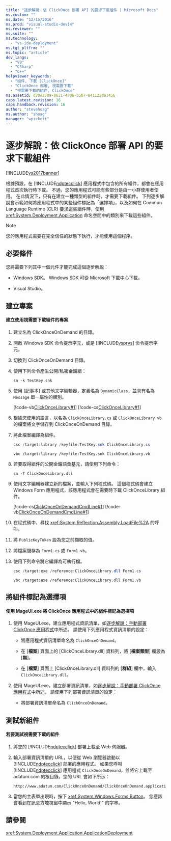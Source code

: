 ```yaml
---
title: "逐步解說：依 ClickOnce 部署 API 的要求下載組件 | Microsoft Docs"
ms.custom: ""
ms.date: "12/15/2016"
ms.prod: "visual-studio-dev14"
ms.reviewer: ""
ms.suite: ""
ms.technology: 
  - "vs-ide-deployment"
ms.tgt_pltfrm: ""
ms.topic: "article"
dev_langs: 
  - "VB"
  - "CSharp"
  - "C++"
helpviewer_keywords: 
  - "組件, 下載 [ClickOnce]"
  - "ClickOnce 部署, 視需要下載"
  - "視需要下載的組件, ClickOnce"
ms.assetid: d20e2789-8621-4806-b5b7-841122da1456
caps.latest.revision: 16
caps.handback.revision: 16
author: "stevehoag"
ms.author: "shoag"
manager: "wpickett"
---
```

# 逐步解說：依 ClickOnce 部署 API 的要求下載組件
[!INCLUDE[vs2017banner](../code-quality/includes/vs2017banner.md)]

根據預設，在 [!INCLUDE[ndptecclick](../deployment/includes/ndptecclick_md.md)] 應用程式中包含的所有組件，都會在應用程式首次執行時下載。  不過，您的應用程式可能有些部分是由一小群使用者使用。  在此情況下，只有在建立一種類型的組件時，才需要下載組件。  下列逐步解說會示範如何將應用程式中的某些組件標記為「選擇項」，以及如何在 Common Language Runtime \(CLR\) 要求這些組件時，使用 <xref:System.Deployment.Application> 命名空間中的類別來下載這些組件。  
  
> [!NOTE]
>  您的應用程式需要在完全信任的狀態下執行，才能使用這個程序。  
  
## 必要條件  
 您將需要下列其中一個元件才能完成這個逐步解說：  
  
-   Windows SDK。  Windows SDK 可從 Microsoft 下載中心下載。  
  
-   Visual Studio。  
  
## 建立專案  
  
#### 建立使用視需要下載組件的專案  
  
1.  建立名為 ClickOnceOnDemand 的目錄。  
  
2.  開啟 Windows SDK 命令提示字元，或是 [!INCLUDE[vsprvs](../code-quality/includes/vsprvs_md.md)] 命令提示字元。  
  
3.  切換到 ClickOnceOnDemand 目錄。  
  
4.  使用下列命令產生公開\/私密金鑰組：  
  
    ```  
    sn -k TestKey.snk  
    ```  
  
5.  使用 \[記事本\] 或其他文字編輯器，定義名為 `DynamicClass`，並具有名為 `Message` 單一屬性的類別。  
  
     [!code-vb[ClickOnceLibrary#1](../deployment/codesnippet/VisualBasic/walkthrough-downloading-assemblies-on-demand-with-the-clickonce-deployment-api_1.vb)]
     [!code-cs[ClickOnceLibrary#1](../deployment/codesnippet/CSharp/walkthrough-downloading-assemblies-on-demand-with-the-clickonce-deployment-api_1.cs)]  
  
6.  根據您使用的語言，以名為 `ClickOnceLibrary.cs` 或 `ClickOnceLibrary.vb` 的檔案將文字儲存到 ClickOnceOnDemand 目錄。  
  
7.  將此檔案編譯為組件。  
  
    ```c#  
    csc /target:library /keyfile:TestKey.snk ClickOnceLibrary.cs  
    ```  
  
    ```vb#  
    vbc /target:library /keyfile:TestKey.snk ClickOnceLibrary.vb  
    ```  
  
8.  若要取得組件的公開金鑰語彙基元，請使用下列命令：  
  
    ```  
    sn -T ClickOnceLibrary.dll  
    ```  
  
9. 使用文字編輯器建立新的檔案，並輸入下列程式碼。  這個程式碼會建立 Windows Form 應用程式，該應用程式會在需要時下載 ClickOnceLibrary 組件。  
  
     [!code-cs[ClickOnceOnDemandCmdLine#1](../deployment/codesnippet/CSharp/walkthrough-downloading-assemblies-on-demand-with-the-clickonce-deployment-api_2.cs)]
     [!code-vb[ClickOnceOnDemandCmdLine#1](../deployment/codesnippet/VisualBasic/walkthrough-downloading-assemblies-on-demand-with-the-clickonce-deployment-api_2.vb)]  
  
10. 在程式碼中，尋找 <xref:System.Reflection.Assembly.LoadFile%2A> 的呼叫。  
  
11. 將 `PublicKeyToken` 設為您之前擷取的值。  
  
12. 將檔案儲存為 `Form1.cs` 或 `Form1.vb`。  
  
13. 使用下列命令將它編譯為可執行檔。  
  
    ```c#  
    csc /target:exe /reference:ClickOnceLibrary.dll Form1.cs  
    ```  
  
    ```vb#  
    vbc /target:exe /reference:ClickOnceLibrary.dll Form1.vb  
    ```  
  
## 將組件標記為選擇項  
  
#### 使用 MageUI.exe 將 ClickOnce 應用程式中的組件標記為選擇項  
  
1.  使用 MageUI.exe，建立應用程式資訊清單，如[逐步解說：手動部署 ClickOnce 應用程式](../deployment/walkthrough-manually-deploying-a-clickonce-application.md)中所述。  請使用下列應用程式資訊清單的設定：  
  
    -   將應用程式資訊清單命名為 `ClickOnceOnDemand`。  
  
    -   在 \[**檔案**\] 頁面上的 \[ClickOnceLibrary.dll\] 資料列，將 \[**檔案類型**\] 欄設為 \[**無**\]。  
  
    -   在 \[**檔案**\] 頁面上 \[ClickOnceLibrary.dll\] 資料列的 \[**群組**\] 欄中，輸入 `ClickOnceLibrary.dll`。  
  
2.  使用 MageUI.exe，建立部署資訊清單，如[逐步解說：手動部署 ClickOnce 應用程式](../deployment/walkthrough-manually-deploying-a-clickonce-application.md)中所述。  請使用下列部署資訊清單的設定：  
  
    -   將部署資訊清單命名為 `ClickOnceOnDemand`。  
  
## 測試新組件  
  
#### 若要測試視需要下載的組件  
  
1.  將您的 [!INCLUDE[ndptecclick](../deployment/includes/ndptecclick_md.md)] 部署上載至 Web 伺服器。  
  
2.  輸入部署資訊清單的 URL，以便從 Web 瀏覽器啟動以 [!INCLUDE[ndptecclick](../deployment/includes/ndptecclick_md.md)] 部署的應用程式。  如果您呼叫 [!INCLUDE[ndptecclick](../deployment/includes/ndptecclick_md.md)] 應用程式 `ClickOnceOnDemand`，並將它上載至 adatum.com 的根目錄，您的 URL 會如下所示：  
  
    ```  
    http://www.adatum.com/ClickOnceOnDemand/ClickOnceOnDemand.application  
    ```  
  
3.  當您的主表單出現時，按下 <xref:System.Windows.Forms.Button>。  您應該會看到在訊息方塊視窗中顯示 "Hello, World\!" 的字串。  
  
## 請參閱  
 <xref:System.Deployment.Application.ApplicationDeployment>